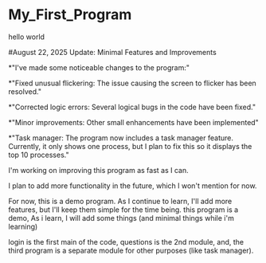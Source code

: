 # My_First_Program
hello world

#August 22, 2025 Update: Minimal Features and Improvements

*"I've made some noticeable changes to the program:"

*"Fixed unusual flickering: The issue causing the screen to flicker has been resolved."

*"Corrected logic errors: Several logical bugs in the code have been fixed."

*"Minor improvements: Other small enhancements have been implemented"

*"Task manager: The program now includes a task manager feature. Currently, it only shows one process, but I plan to fix this so it displays the top 10 processes."

I'm working on improving this program as fast as I can.

I plan to add more functionality in the future, which I won't mention for now.

For now, this is a demo program. As I continue to learn, I'll add more features, but I'll keep them simple for the time being.
this program is a demo, As i learn, I will add some things (and minimal things while i'm learning)

login is the first main of the code, questions is the 2nd module, and, the third program is a separate module for other purposes (like task manager).
